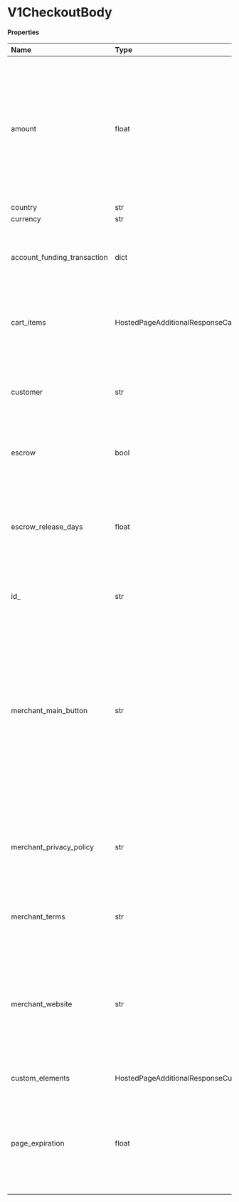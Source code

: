 # V1CheckoutBody

**Properties**

| Name                        | Type                                       | Required | Description                                                                                                                                                                                                                                                                                                                 |
| :-------------------------- | :----------------------------------------- | :------- | :-------------------------------------------------------------------------------------------------------------------------------------------------------------------------------------------------------------------------------------------------------------------------------------------------------------------------- |
| amount                      | float                                      | ✅       | The amount of the payment, in units of the currency defined in currency. Decimal, including the correct number of decimal places for the currency exponent, as defined in ISO 2417:2015. If the amount is a whole number, use an integer and not a decimal.                                                                 |
| country                     | str                                        | ✅       |                                                                                                                                                                                                                                                                                                                             |
| currency                    | str                                        | ✅       |                                                                                                                                                                                                                                                                                                                             |
| account_funding_transaction | dict                                       | ❌       | Details of an account funding transaction (AFT), which transfers funds from a card to a cardholder's wallet.                                                                                                                                                                                                                |
| cart_items                  | HostedPageAdditionalResponseCartItems      | ❌       | Describes the cart items that the customer is purchasing. These items are displayed at the checkout page.                                                                                                                                                                                                                   |
| customer                    | str                                        | ❌       | Description of the payment transaction. To display the description, set display_description to true in custom_elements.                                                                                                                                                                                                     |
| escrow                      | bool                                       | ❌       | Determines whether the payment is held in escrow for later release.                                                                                                                                                                                                                                                         |
| escrow_release_days         | float                                      | ❌       | Determines the number of days after creation of the payment that funds are released from escrow. Funds are released at 5:00 pm GMT on the day indicated. Integer, range: 1-90.                                                                                                                                              |
| id\_                        | str                                        | ❌       | ID of the Rapyd checkout page. String starting with **checkout\_**.                                                                                                                                                                                                                                                         |
| merchant_main_button        | str                                        | ❌       | A string that represents the text on the main Call to Action (CTA) button. One of the following:_ place_your_order - Place Your Order._ pay - Pay._ pay_now - Pay Now._ make_payment - Make Payment._ purchase - Purchase._ buy - Buy._ donate - Donate._ place_your_order To configure this button, use the Client Portal. |
| merchant_privacy_policy     | str                                        | ❌       | URL for the terms and conditions of the agreement between the client and the client’s customers. To configure this field, use the Client Portal.                                                                                                                                                                            |
| merchant_terms              | str                                        | ❌       | URL for the client's terms and conditions. To configure this field, use the Client Portal                                                                                                                                                                                                                                   |
| merchant_website            | str                                        | ❌       | The URL where the customer is redirected after exiting the hosted page. Relevant when one or both of the following fields is unset: <BR>_ `cancel_url` <BR>_ `complete_url`.<BR> To configure this field, use the Client Portal                                                                                             |
| custom_elements             | HostedPageAdditionalResponseCustomElements | ❌       | Description of the payment transaction.                                                                                                                                                                                                                                                                                     |
| page_expiration             | float                                      | ❌       | Length of time for the payment to be completed after it is created, measured in seconds. When both expiration and payment_expiration are set, the payment expires at the earlier time.                                                                                                                                      |
